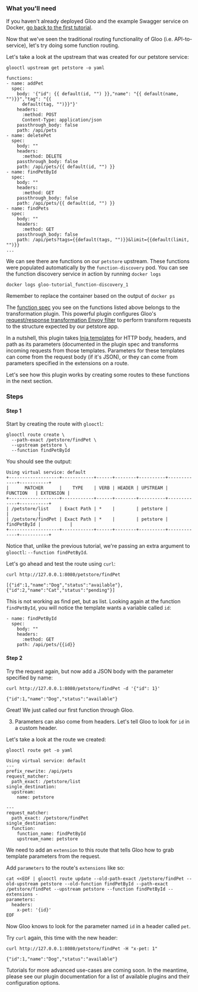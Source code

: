 ### What you'll need

If you haven't already deployed Gloo and the example Swagger service on Docker, [go back to the first tutorial](1.md).

Now that we've seen the traditional routing functionality of Gloo (i.e. API-to-service), let's try doing some function routing.

Let's take a look at the upstream that was created for our petstore service:

```
glooctl upstream get petstore -o yaml

functions:
- name: addPet
  spec:
    body: '{"id": {{ default(id, "") }},"name": "{{ default(name, "")}}","tag": "{{
      default(tag, "")}}"}'
    headers:
      :method: POST
      Content-Type: application/json
    passthrough_body: false
    path: /api/pets
- name: deletePet
  spec:
    body: ""
    headers:
      :method: DELETE
    passthrough_body: false
    path: /api/pets/{{ default(id, "") }}
- name: findPetById
  spec:
    body: ""
    headers:
      :method: GET
    passthrough_body: false
    path: /api/pets/{{ default(id, "") }}
- name: findPets
  spec:
    body: ""
    headers:
      :method: GET
    passthrough_body: false
    path: /api/pets?tags={{default(tags, "")}}&limit={{default(limit, "")}}
...
```

We can see there are functions on our `petstore` upstream. These functions were populated automatically by the `function-discovery` pod. You can see the function discovery service in action by running `docker logs`

```
docker logs gloo-tutorial_function-discovery_1
```

Remember to replace the container based on the output of `docker ps`

The [function spec](../../v1/upstream.md#Function) you see on the functions listed above belongs to the transformation plugin. This powerful plugin configures Gloo's [request/response transformation Envoy filter](https://github.com/solo-io/envoy-transformation) to perform transform requests to the structure expected by our petstore app.

In a nutshell, this plugin takes [Inja templates](https://github.com/pantor/inja) for HTTP body, headers, and path as its parameters (documented in the plugin spec and transforms incoming requests from those templates. Parameters for these templates can come from the request body (if it's JSON), or they can come from parameters specified in the extensions on a route.

Let's see how this plugin works by creating some routes to these functions in the next section.

### Steps

#### Step 1
Start by creating the route with `glooctl`:

```
glooctl route create \
  --path-exact /petstore/findPet \
  --upstream petstore \
  --function findPetById
```
You should see the output:

```
Using virtual service: default
+-------------------+------------+------+--------+----------+-------------+-----------+
|      MATCHER      |    TYPE    | VERB | HEADER | UPSTREAM |  FUNCTION   | EXTENSION |
+-------------------+------------+------+--------+----------+-------------+-----------+
| /petstore/list    | Exact Path | *    |        | petstore |             |           |
| /petstore/findPet | Exact Path | *    |        | petstore | findPetById |           |
+-------------------+------------+------+--------+----------+-------------+-----------+
```

Notice that, unlike the previous tutorial, we're passing an extra argument to `glooctl`: `--function findPetById`.

Let's go ahead and test the route using `curl`:

```
curl http://127.0.0.1:8080/petstore/findPet

[{"id":1,"name":"Dog","status":"available"},{"id":2,"name":"Cat","status":"pending"}]
```

This is not working as find pet, but as list. Looking again at the function `findPetById`, you will notice the template wants a variable called `id`:

```
- name: findPetById
  spec:
    body: ""
    headers:
      :method: GET
    path: /api/pets/{{id}}
```

#### Step 2
Try the request again, but now add a JSON body with the parameter specified by name:

```
curl http://127.0.0.1:8080/petstore/findPet -d '{"id": 1}'

{"id":1,"name":"Dog","status":"available"}
```

Great! We just called our first function through Gloo.

3. Parameters can also come from headers. Let's tell Gloo to look for `id` in a custom header.

Let's take a look at the route we created:

```
glooctl route get -o yaml

Using virtual service: default
---
prefix_rewrite: /api/pets
request_matcher:
  path_exact: /petstore/list
single_destination:
  upstream:
    name: petstore

---
request_matcher:
  path_exact: /petstore/findPet
single_destination:
  function:
    function_name: findPetById
    upstream_name: petstore
```

We need to add an `extension` to this route that tells Gloo how to grab template parameters from the request.

Add `parameters` to the route's `extensions` like so:

```
cat <<EOF | glooctl route update --old-path-exact /petstore/findPet --old-upstream petstore --old-function findPetById --path-exact /petstore/findPet --upstream petstore --function findPetById --extensions -
parameters:
  headers:
    x-pet: '{id}'
EOF
```

Now Gloo knows to look for the parameter named `id` in a header called `pet`.

Try `curl` again, this time with the new header:

```
curl http://127.0.0.1:8080/petstore/findPet -H "x-pet: 1"

{"id":1,"name":"Dog","status":"available"}
```

Tutorials for more advanced use-cases are coming soon. In the meantime, please see our plugin documentation<!--(TODO)-->
for a list of available plugins and their configuration options.